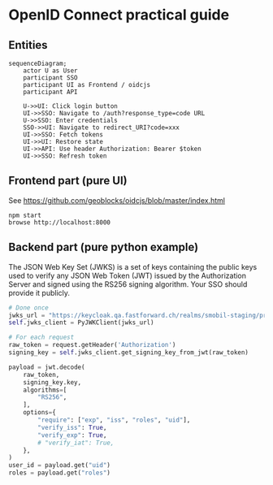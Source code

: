# OpenID Connect practical guide

## Entities

```mermaid
sequenceDiagram;
    actor U as User
    participant SSO
    participant UI as Frontend / oidcjs
    participant API
    
    U->>UI: Click login button
    UI->>SSO: Navigate to /auth?response_type=code URL
    U->>SSO: Enter credentials
    SSO->>UI: Navigate to redirect_URI?code=xxx
    UI->>SSO: Fetch tokens
    UI->>UI: Restore state
    UI->>API: Use header Authorization: Bearer $token
    UI->>SSO: Refresh token
```

## Frontend part (pure UI)

See https://github.com/geoblocks/oidcjs/blob/master/index.html

```shell
npm start
browse http://localhost:8000

```

## Backend part (pure python example)

The JSON Web Key Set (JWKS) is a set of keys containing the public keys used to verify any JSON Web Token (JWT) issued by the Authorization Server and signed using the RS256 signing algorithm. Your SSO should provide it publicly.

```python
# Done once
jwks_url = "https://keycloak.qa.fastforward.ch/realms/smobil-staging/protocol/openid-connect/certs"
self.jwks_client = PyJWKClient(jwks_url)
```

```python
# For each request
raw_token = request.getHeader('Authorization')
signing_key = self.jwks_client.get_signing_key_from_jwt(raw_token)

payload = jwt.decode(
    raw_token,
    signing_key.key,
    algorithms=[
        "RS256",
    ],
    options={
        "require": ["exp", "iss", "roles", "uid"],
        "verify_iss": True,
        "verify_exp": True,
        # "verify_iat": True,
    },
)
user_id = payload.get("uid")
roles = payload.get("roles")
```
